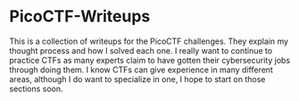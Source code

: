 # PicoCTF-Writeups

This is a collection of writeups for the PicoCTF challenges. They explain my thought process and how I solved each one. I really want to continue to practice CTFs as many experts claim to have gotten their cybersecurity jobs through doing them. I know CTFs can give experience in many different areas, although I do want to specialize in one, I hope to start on those sections soon.

